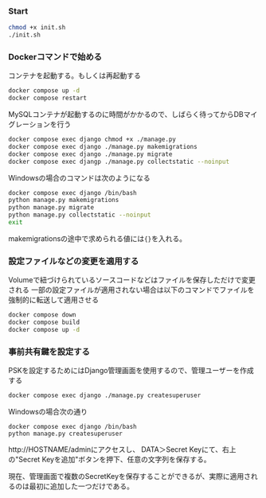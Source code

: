 
### Start 
```bash
chmod +x init.sh
./init.sh
```

### Dockerコマンドで始める
コンテナを起動する。もしくは再起動する
```bash
docker compose up -d
docker compose restart
```
MySQLコンテナが起動するのに時間がかかるので、しばらく待ってからDBマイグレーションを行う
```bash
docker compose exec django chmod +x ./manage.py
docker compose exec django ./manage.py makemigrations
docker compose exec django ./manage.py migrate
docker compose exec djangp ./manage.py collectstatic --noinput
```
Windowsの場合のコマンドは次のようになる
```bash
docker compose exec django /bin/bash
python manage.py makemigrations
python manage.py migrate
python manage.py collectstatic --noinput
exit
```
makemigrationsの途中で求められる値には`{}`を入れる。

### 設定ファイルなどの変更を適用する
Volumeで紐づけられているソースコードなどはファイルを保存しただけで変更される
一部の設定ファイルが適用されない場合は以下のコマンドでファイルを強制的に転送して適用させる
```bash
docker compose down
docker compose build
docker compose up -d
```


### 事前共有鍵を設定する
PSKを設定するためにはDjango管理画面を使用するので、管理ユーザーを作成する
```bash
docker compose exec django ./manage.py createsuperuser
```
Windowsの場合次の通り
```
docker compose exec django /bin/bash
python manage.py createsuperuser
```

http://HOSTNAME/adminにアクセスし、
DATA＞Secret Keyにて、右上の"Secret Keyを追加"ボタンを押下、任意の文字列を保存する。

現在、管理画面で複数のSecretKeyを保存することができるが、実際に適用されるのは最初に追加した一つだけである。

